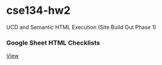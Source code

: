 # cse134-hw2
UCD and Semantic HTML Execution (Site Build Out Phase 1)

### Google Sheet HTML Checklists
[View]([URL](https://docs.google.com/spreadsheets/d/1KcV7RWyfNLh2QEuD_W21SZU9spum9ksve_W9IqN0v9U/edit?usp=sharing) "Google Sheet HTML Checklists")
